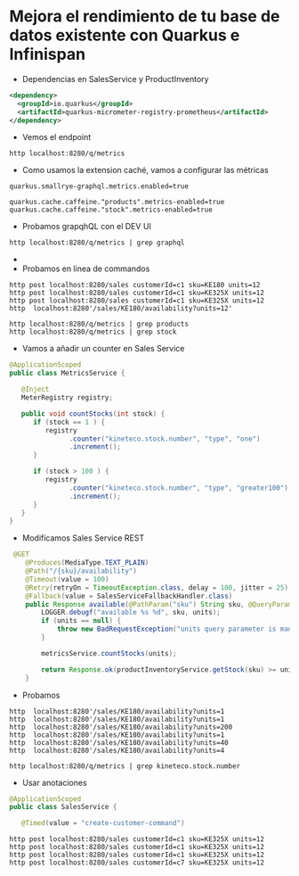 # Mejora el rendimiento de tu base de datos existente con Quarkus e Infinispan

* Dependencias en SalesService y ProductInventory

```xml
<dependency>
  <groupId>io.quarkus</groupId>
  <artifactId>quarkus-micrometer-registry-prometheus</artifactId>
</dependency>
```


* Vemos el endpoint 
```shell
http localhost:8280/q/metrics   
```

* Como usamos la extension caché, vamos a configurar las métricas
```properties
quarkus.smallrye-graphql.metrics.enabled=true

quarkus.cache.caffeine."products".metrics-enabled=true
quarkus.cache.caffeine."stock".metrics-enabled=true
```
* Probamos grapqhQL con el DEV UI
```shell
http localhost:8280/q/metrics | grep graphql 
```
* 
* Probamos en linea de commandos
```shell
http post localhost:8280/sales customerId=c1 sku=KE180 units=12   
http post localhost:8280/sales customerId=c1 sku=KE325X units=12
http post localhost:8280/sales customerId=c1 sku=KE325X units=12
http  localhost:8280'/sales/KE180/availability?units=12'

http localhost:8280/q/metrics | grep products 
http localhost:8280/q/metrics | grep stock 
```

* Vamos a añadir un counter en Sales Service

```java
@ApplicationScoped
public class MetricsService {

   @Inject
   MeterRegistry registry;

   public void countStocks(int stock) {
      if (stock == 1 ) {
         registry
               .counter("kineteco.stock.number", "type", "one")
               .increment();
      }

      if (stock > 100 ) {
         registry
               .counter("kineteco.stock.number", "type", "greater100")
               .increment();
      }
   }
}
```

* Modificamos Sales Service REST
```java
 @GET
    @Produces(MediaType.TEXT_PLAIN)
    @Path("/{sku}/availability")
    @Timeout(value = 100)
    @Retry(retryOn = TimeoutException.class, delay = 100, jitter = 25)
    @Fallback(value = SalesServiceFallbackHandler.class)
    public Response available(@PathParam("sku") String sku, @QueryParam("units") Integer units) {
        LOGGER.debugf("available %s %d", sku, units);
        if (units == null) {
            throw new BadRequestException("units query parameter is mandatory");
        }

        metricsService.countStocks(units);

        return Response.ok(productInventoryService.getStock(sku) >= units).build();
    }
```

* Probamos
```shell
http  localhost:8280'/sales/KE180/availability?units=1
http  localhost:8280'/sales/KE180/availability?units=1
http  localhost:8280'/sales/KE180/availability?units=200
http  localhost:8280'/sales/KE180/availability?units=1
http  localhost:8280'/sales/KE180/availability?units=40
http  localhost:8280'/sales/KE180/availability?units=4

http localhost:8280/q/metrics | grep kineteco.stock.number  
```

* Usar anotaciones

```java
@ApplicationScoped
public class SalesService {

   @Timed(value = "create-customer-command")
```

```shell
http post localhost:8280/sales customerId=c1 sku=KE325X units=12
http post localhost:8280/sales customerId=c1 sku=KE325X units=12
http post localhost:8280/sales customerId=c1 sku=KE325X units=12
http post localhost:8280/sales customerId=c7 sku=KE325X units=12
```
